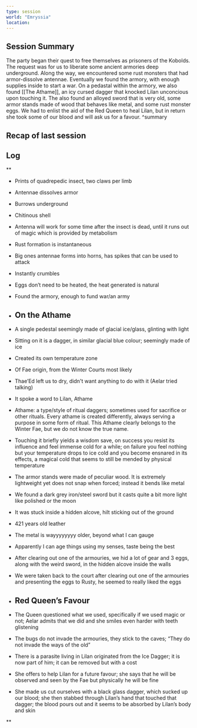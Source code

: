 ```yaml
---
type: session
world: "Emryssia"
location:
---
```


## Session Summary

The party began their quest to free themselves as prisoners of the Kobolds. The request was for us to liberate some ancient armories deep underground. Along the way, we encountered some rust monsters that had armor-dissolve antennae. Eventually we found the armory, with enough supplies inside to start a war. On a pedastal within the armory, we also found [[The Athame]], an icy cursed dagger that knocked Lilan unconcious upon touching it. The also found an alloyed sword that is very old, some armor stands made of wood that behaves like metal, and some rust monster eggs. We had to enlist the aid of the Red Queen to heal Lilan, but in return she took some of our blood and will ask us for a favour.
^summary

## Recap of last session



## Log

**

-   Prints of quadrepedic insect, two claws per limb
    
-   Antennae dissolves armor
    
-   Burrows underground
    
-   Chitinous shell 
    
-   Antenna will work for some time after the insect is dead, until it runs out of magic which is provided by metabolism
    
-   Rust formation is instantaneous 
    
-   Big ones antennae forms into horns, has spikes that can be used to attack
    

-   Instantly crumbles 
    

-   Eggs don’t need to be heated, the heat generated is natural
    
-   Found the armory, enough to fund war/an army
    
-   ## On the Athame
    
-   A single pedestal seemingly made of glacial ice/glass, glinting with light
    

-   Sitting on it is a dagger, in similar glacial blue colour; seemingly made of ice
    

-   Created its own temperature zone
    

-   Of Fae origin, from the Winter Courts most likely
    
-   Thae’Ed left us to dry, didn't want anything to do with it (Aelar tried talking)
    
-   It spoke a word to Lilan, Athame
    

-   Athame: a type/style of ritual daggers; sometimes used for sacrifice or other rituals. Every athame is created differently, always serving a purpose in some form of ritual. This Athame clearly belongs to the Winter Fae, but we do not know the true name.
    

-   Touching it briefly yields a wisdom save, on success you resist its influence and feel immense cold for a while; on failure you feel nothing but your temperature drops to ice cold and you become ensnared in its effects, a magical cold that seems to still be mended by physical temperature
    

-   The armor stands were made of peculiar wood. It is extremely lightweight yet does not snap when forced; instead it bends like metal
    
-   We found a dark grey iron/steel sword but it casts quite a bit more light like polished or the moon
    

-   It was stuck inside a hidden alcove, hilt sticking out of the ground
    
-   421 years old leather
    
-   The metal is wayyyyyyyy older, beyond what I can gauge
    
-   Apparently I can age things using my senses, taste being the best
    

-   After clearing out one of the armouries, we hid a lot of gear and 3 eggs, along with the weird sword, in the hidden alcove inside the walls
    
-   We were taken back to the court after clearing out one of the armouries and presenting the eggs to Rusty, he seemed to really liked the eggs
    
-   ## Red Queen’s Favour
    
-   The Queen questioned what we used, specifically if we used magic or not; Aelar admits that we did and she smiles even harder with teeth glistening
    

-   The bugs do not invade the armouries, they stick to the caves; “They do not invade the ways of the old”
    
-   There is a parasite living in Lilan originated from the Ice Dagger; it is now part of him; it can be removed but with a cost
    
-   She offers to help Lilan for a future favour; she says that he will be observed and seen by the Fae but physically he will be fine
    
-   She made us cut ourselves with a black glass dagger, which sucked up our blood; she then stabbed through Lilan’s hand that touched that dagger; the blood pours out and it seems to be absorbed by Lilan’s body and skin
    



**

